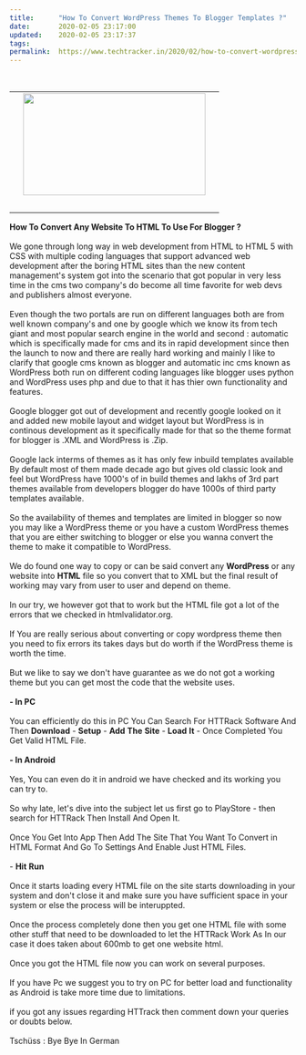```yaml
---
title:		"How To Convert WordPress Themes To Blogger Templates ?"
date:		2020-02-05 23:17:00
updated:	2020-02-05 23:17:37
tags: 	
permalink:	https://www.techtracker.in/2020/02/how-to-convert-wordpress-themes-to.html
---
```


<div><b><br><div class="separator" style="clear: both; text-align: center;"><table cellpadding="0" cellspacing="0" class="tr-caption-container"><tbody><tr><td style="text-align: center;"><a href="https://lh3.googleusercontent.com/-FZdYwVPm0uY/Xjr_tvbJxuI/AAAAAAAABCk/LWM3FempkKI2iBqxBKy_wEOicjHocEc6gCLcBGAsYHQ/s1600/IMG_20200205_231609_830.jpg" imageanchor="1" style="margin-left: 1em; margin-right: 1em;"><img src="https://lh3.googleusercontent.com/-FZdYwVPm0uY/Xjr_tvbJxuI/AAAAAAAABCk/LWM3FempkKI2iBqxBKy_wEOicjHocEc6gCLcBGAsYHQ/s1600/IMG_20200205_231609_830.jpg" border="0" data-original-width="1280" data-original-height="720" width="320" height="179" class=" " title="" alt=""></a></td></tr><tr><td class="tr-caption" style="text-align: center;"><br></td></tr></tbody></table></div></b></div><b>How To Convert Any Website To HTML To Use For Blogger ?</b><div><br></div><div>We gone through long way in web development from HTML to HTML 5 with CSS with multiple coding languages that support advanced web development after the boring HTML sites than the new content management's system got into the scenario that got popular in very less time in the cms two company's do become all time favorite for web devs and publishers almost everyone.</div><div><br></div><div>Even though the two portals are run on different languages both are from well known company's and one by google which we know its from tech giant and most popular search engine in the world and second : automatic which is specifically made for cms and its in rapid development since then the launch to now and there are really hard working and mainly I like to clarify that google cms known as blogger and automatic inc cms known as WordPress both run on different coding languages like blogger uses python and WordPress uses php and due to that it has thier own functionality and features.</div><div><br></div><div>Google blogger got out of development and recently google looked on it and added new mobile layout and widget layout but WordPress is in continous development as it specifically made for that so the theme format for blogger is .XML and WordPress is .Zip.</div><div><br></div><div>Google lack interms of themes as it has only few inbuild templates available By default most of them made decade ago but gives old classic look and feel but WordPress have 1000's of in build themes and lakhs of 3rd part themes available from developers blogger do have 1000s of third party templates available.</div><div><br></div><div>So the availability of themes and templates are limited in blogger so now you may like a WordPress theme or you have a custom WordPress themes that you are either switching to blogger or else you wanna convert the theme to make it compatible to WordPress.</div><div><br></div><div>We do found one way to copy or can be said convert any <b>WordPress</b>&nbsp;or any website into <b>HTML</b>&nbsp;file so you convert that to XML but the final result of working may vary from user to user and depend on theme.</div><div><br></div><div>In our try, we however got that to work but the HTML file got a lot of the errors that we checked in htmlvalidator.org.</div><div><br></div><div>If You are really serious about converting or copy wordpress theme then you need to fix errors its takes days but do worth if the WordPress theme is worth the time.</div><div><br></div><div>But we like to say we don't have guarantee as we do not got a working theme but you can get most the code that the website uses.</div><div><br></div><div><b>- In PC</b>&nbsp;</div><div><br></div><div>You can efficiently do this in PC You Can Search For HTTRack Software And Then <b>Download</b> - <b>Setup</b> - <b>Add</b> <b>The</b> <b>Site</b> - <b>Load</b> <b>It</b> - Once Completed You Get Valid HTML File.</div><div><br></div><div><b>- In Android</b></div><div><br></div><div>Yes, You can even do it in android we have checked and its working you can try to.</div><div><br></div><div>So why late, let's dive into the subject let us first go to PlayStore - then search for HTTRack Then Install And Open It.</div><div><br></div><div>Once You Get Into App Then Add The Site That You Want To Convert in HTML Format And Go To Settings And Enable Just HTML Files.</div><div><br></div><div>- <b>Hit</b> <b>Run</b></div><div><br></div><div>Once it starts loading every HTML file on the site starts downloading in your system and don't close it and make sure you have sufficient space in your system or else the process will be interuppted.</div><div><br></div><div>Once the process completely done then you get one HTML file with some other stuff that need to be downloaded to let the HTTRack Work As In our case it does taken about 600mb to get one website html.</div><div><br></div><div>Once you got the HTML file now you can work on several purposes.</div><div><br></div><div>If you have Pc we suggest you to try on PC for better load and functionality as Android is take more time due to limitations.</div><div><br></div><div>if you got any issues regarding HTTrack then comment down your queries or doubts below.</div><div><br></div><div>Tschüss : Bye Bye In German</div>
<!-- no comments on this post -->
